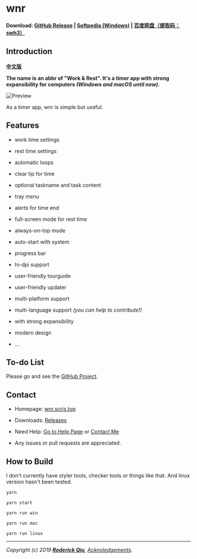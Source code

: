 # wnr

**Download: [GitHub Release](https://github.com/RoderickQiu/wnr/releases) | [Softpedia (Windows)](https://www.softpedia.com/get/Desktop-Enhancements/Clocks-Time-Management/wnr.shtml) | [百度网盘（提取码：swh3）](https://pan.baidu.com/s/1PDpnEkf-zKQKQIhUTO0ubQ)**

## Introduction

**[中文版](https://scris.top/wnr/)**

**The name is an abbr of "Work & Rest". It's a timer app with strong expansibility for computers _(Windows and macOS until now)_.**

![Preview](https://raw.githubusercontent.com/RoderickQiu/wnr/master/res/preview/preview-1-smaller.png)

As a timer app, wnr is simple but useful.

## Features

- work time settings

- rest time settings

- automatic loops

- clear tip for time

- optional taskname and task content

- tray menu

- alerts for time end

- full-screen mode for rest time

- always-on-top mode

- auto-start with system

- progress bar

- hi-dpi support

- user-friendly tourguide

- user-friendly updater

- multi-platform support

- multi-language support *(you can help to contribute!)*

- with strong expansibility

- modern design

- ...

## To-do List

Please go and see the [GitHub Project](https://github.com/RoderickQiu/wnr/projects/1).

## Contact

- Homepage: [wnr.scris.top](https://wnr.scris.top/)

- Downloads: [Releases](https://github.com/RoderickQiu/wnr/releases/)

- Need Help: [Go to Help Page](https://wnr.scris.top/help.html) or [Contact Me](https://roderickqiu.scris.top/)

- Any issues or pull requests are appreciated.

## How to Build

I don't currently have styler tools, checker tools or things like that. And linux version hasn't been tested.

```shell
yarn

yarn start

yarn run win

yarn run mac

yarn run linux
```

---

_Copyright (c) 2019 **[Roderick Qiu](https://roderickqiu.scris.top)**, [Acknoledgements](https://wnr.scris.top/acknoledgements.html)._
